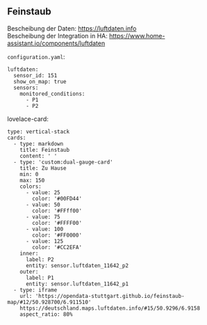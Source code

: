 #
## Feinstaub
Bescheibung der Daten: https://luftdaten.info  
Bescheibung der Integration in HA: https://www.home-assistant.io/components/luftdaten  

`configuration.yaml`:
```
luftdaten:
  sensor_id: 151
  show_on_map: true
  sensors:
    monitored_conditions:
      - P1
      - P2
```

lovelace-card:
```
type: vertical-stack
cards:
  - type: markdown
    title: Feinstaub
    content: ' '
  - type: 'custom:dual-gauge-card'
    title: Zu Hause
    min: 0
    max: 150
    colors:
      - value: 25
        color: '#00FD44'
      - value: 50
        color: '#FFff00'
      - value: 75
        color: '#FFFF00'
      - value: 100
        color: '#FF0000'
      - value: 125
        color: '#CC2EFA'
    inner:
      label: P2
      entity: sensor.luftdaten_11642_p2
    outer:
      label: P1
      entity: sensor.luftdaten_11642_p1
  - type: iframe
    url: 'https://opendata-stuttgart.github.io/feinstaub-map/#12/50.928700/6.911510'
    https://deutschland.maps.luftdaten.info/#15/50.9296/6.9158
    aspect_ratio: 80%
```
